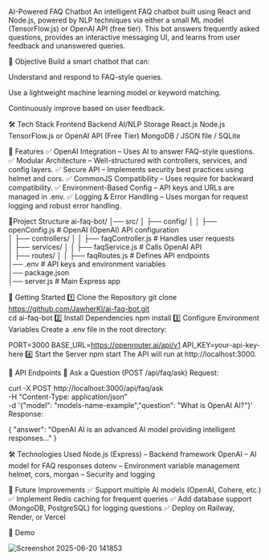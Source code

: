  AI-Powered FAQ Chatbot
An intelligent FAQ chatbot built using React and Node.js, powered by NLP techniques via either a small ML model (TensorFlow.js) or OpenAI API (free tier). This bot answers frequently asked questions, provides an interactive messaging UI, and learns from user feedback and unanswered queries.

📌 Objective
Build a smart chatbot that can:

Understand and respond to FAQ-style queries.

Use a lightweight machine learning model or keyword matching.

Continuously improve based on user feedback.

🛠️ Tech Stack
Frontend	Backend	AI/NLP	Storage
React.js	Node.js	TensorFlow.js or OpenAI API (Free Tier)	MongoDB / JSON file / SQLite

🧠 Features
✅ OpenAI Integration – Uses AI to answer FAQ-style questions.
✅ Modular Architecture – Well-structured with controllers, services, and config layers.
✅ Secure API – Implements security best practices using helmet and cors.
✅ CommonJS Compatibility – Uses require for backward compatibility.
✅ Environment-Based Config – API keys and URLs are managed in .env.
✅ Logging & Error Handling – Uses morgan for request logging and robust error handling.

📁Project Structure
ai-faq-bot/
│── src/
│   ├── config/
│   │   ├── openConfig.js   # OpenAI (OpenAI) API configuration  
│   ├── controllers/
│   │   ├── faqController.js # Handles user requests  
│   ├── services/
│   │   ├── faqService.js # Calls OpenAI API  
│   ├── routes/
│   │   ├── faqRoutes.js # Defines API endpoints  
│── .env  # API keys and environment variables  
│── package.json  
│── server.js  # Main Express app  


🚀 Getting Started
1️⃣ Clone the Repository
git clone https://github.com/JawherKl/ai-faq-bot.git  
cd ai-faq-bot
2️⃣ Install Dependencies
npm install
3️⃣ Configure Environment Variables
Create a .env file in the root directory:

PORT=3000
BASE_URL=https://openrouter.ai/api/v1
API_KEY=your-api-key-here
4️⃣ Start the Server
npm start
The API will run at http://localhost:3000.


🎯 API Endpoints
🔹 Ask a Question (POST /api/faq/ask)
Request:

curl -X POST http://localhost:3000/api/faq/ask \
     -H "Content-Type: application/json" \
     -d '{"model": "models-name-example","question": "What is OpenAI AI?"}'
Response:

{
  "answer": "OpenAI AI is an advanced AI model providing intelligent responses..."
}


🛠️ Technologies Used
Node.js (Express) – Backend framework
OpenAI – AI model for FAQ responses
dotenv – Environment variable management
helmet, cors, morgan – Security and logging


📌 Future Improvements
✅ Support multiple AI models (OpenAI, Cohere, etc.)
✅ Implement Redis caching for frequent queries
✅ Add database support (MongoDB, PostgreSQL) for logging questions
✅ Deploy on Railway, Render, or Vercel

🤖 Demo

![Screenshot 2025-06-20 141853](https://github.com/user-attachments/assets/fe966519-4774-41c1-8175-1b2da0b65c62)

